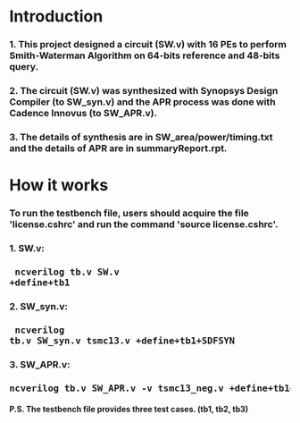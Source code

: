 # Introduction
### 1. This project designed a circuit (SW.v) with 16 PEs to perform Smith-Waterman Algorithm on 64-bits reference and 48-bits query.
### 2. The circuit (SW.v) was synthesized with Synopsys Design Compiler (to SW_syn.v) and the APR process was done with Cadence Innovus (to SW_APR.v). 
### 3. The details of synthesis are in SW_area/power/timing.txt and the details of APR are in summaryReport.rpt.
# How it works
### To run the testbench file, users should acquire the file 'license.cshrc' and run the command 'source license.cshrc'.
### 1. SW.v: 
### <pre> ncverilog tb.v SW.v +define+tb1 </pre>
### 2. SW_syn.v:
### <pre> ncverilog tb.v SW_syn.v tsmc13.v +define+tb1+SDFSYN </pre>
### 3. SW_APR.v: 
### <pre> ncverilog tb.v SW_APR.v -v tsmc13_neg.v +define+tb1+SDFAPR +ncmaxdelays </pre>
#### P.S. The testbench file provides three test cases. (tb1, tb2, tb3)
